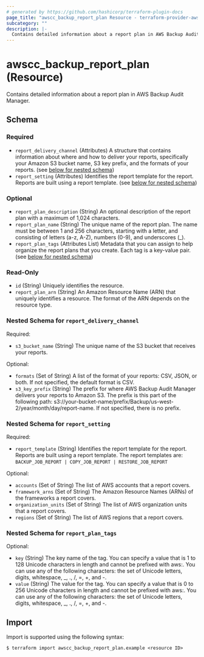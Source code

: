```yaml
---
# generated by https://github.com/hashicorp/terraform-plugin-docs
page_title: "awscc_backup_report_plan Resource - terraform-provider-awscc"
subcategory: ""
description: |-
  Contains detailed information about a report plan in AWS Backup Audit Manager.
---
```


# awscc_backup_report_plan (Resource)

Contains detailed information about a report plan in AWS Backup Audit Manager.



<!-- schema generated by tfplugindocs -->
## Schema

### Required

- `report_delivery_channel` (Attributes) A structure that contains information about where and how to deliver your reports, specifically your Amazon S3 bucket name, S3 key prefix, and the formats of your reports. (see [below for nested schema](#nestedatt--report_delivery_channel))
- `report_setting` (Attributes) Identifies the report template for the report. Reports are built using a report template. (see [below for nested schema](#nestedatt--report_setting))

### Optional

- `report_plan_description` (String) An optional description of the report plan with a maximum of 1,024 characters.
- `report_plan_name` (String) The unique name of the report plan. The name must be between 1 and 256 characters, starting with a letter, and consisting of letters (a-z, A-Z), numbers (0-9), and underscores (_).
- `report_plan_tags` (Attributes List) Metadata that you can assign to help organize the report plans that you create. Each tag is a key-value pair. (see [below for nested schema](#nestedatt--report_plan_tags))

### Read-Only

- `id` (String) Uniquely identifies the resource.
- `report_plan_arn` (String) An Amazon Resource Name (ARN) that uniquely identifies a resource. The format of the ARN depends on the resource type.

<a id="nestedatt--report_delivery_channel"></a>
### Nested Schema for `report_delivery_channel`

Required:

- `s3_bucket_name` (String) The unique name of the S3 bucket that receives your reports.

Optional:

- `formats` (Set of String) A list of the format of your reports: CSV, JSON, or both. If not specified, the default format is CSV.
- `s3_key_prefix` (String) The prefix for where AWS Backup Audit Manager delivers your reports to Amazon S3. The prefix is this part of the following path: s3://your-bucket-name/prefix/Backup/us-west-2/year/month/day/report-name. If not specified, there is no prefix.


<a id="nestedatt--report_setting"></a>
### Nested Schema for `report_setting`

Required:

- `report_template` (String) Identifies the report template for the report. Reports are built using a report template. The report templates are: `BACKUP_JOB_REPORT | COPY_JOB_REPORT | RESTORE_JOB_REPORT`

Optional:

- `accounts` (Set of String) The list of AWS accounts that a report covers.
- `framework_arns` (Set of String) The Amazon Resource Names (ARNs) of the frameworks a report covers.
- `organization_units` (Set of String) The list of AWS organization units that a report covers.
- `regions` (Set of String) The list of AWS regions that a report covers.


<a id="nestedatt--report_plan_tags"></a>
### Nested Schema for `report_plan_tags`

Optional:

- `key` (String) The key name of the tag. You can specify a value that is 1 to 128 Unicode characters in length and cannot be prefixed with aws:. You can use any of the following characters: the set of Unicode letters, digits, whitespace, _, ., /, =, +, and -.
- `value` (String) The value for the tag. You can specify a value that is 0 to 256 Unicode characters in length and cannot be prefixed with aws:. You can use any of the following characters: the set of Unicode letters, digits, whitespace, _, ., /, =, +, and -.

## Import

Import is supported using the following syntax:

```shell
$ terraform import awscc_backup_report_plan.example <resource ID>
```
